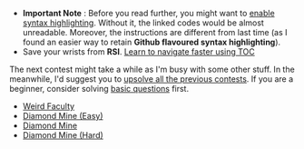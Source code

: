 * **Important Note** : Before you read further, you might want to [enable syntax highlighting](../../documentation/documentation.md). Without it, the linked codes would be almost unreadable. Moreover, the instructions are different from last time (as I found an easier way to retain **Github flavoured syntax highlighting**).
* Save your wrists from **RSI**. [Learn to navigate faster using TOC](../../documentation/faster-navigation.md)


The next contest might take a while as I'm busy with some other stuff. In the meanwhile, I'd suggest you to [upsolve all the previous contests](../../invitation-link/invitation-link.md). If you are a beginner, consider solving [basic questions](https://github.com/Just-A-Visitor/Algorithmic-Pseudocode/blob/master/Interview%20Preparation/Prerequisite/ReadMe.md) first.

* [Weird Faculty](weird-faculty/weird-faculty.md)
* [Diamond Mine (Easy)](diamond-mine-easy/diamond-mine-easy.md)
* [Diamond Mine](diamond-mine/diamond-mine.md)
* [Diamond Mine (Hard)](diamond-mine-hard/diamond-mine-hard.md)
